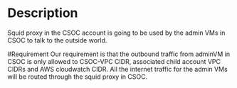 # Description
Squid proxy in the CSOC account is going to be used by the admin VMs in CSOC to talk to the outside world.

#Requirement
Our requirement is that the outbound traffic from adminVM in CSOC is only allowed to CSOC-VPC CIDR, associated child account VPC CIDRs and  AWS cloudwatch CIDR. All the internet traffic for the admin VMs will be routed through the squid proxy in CSOC.
